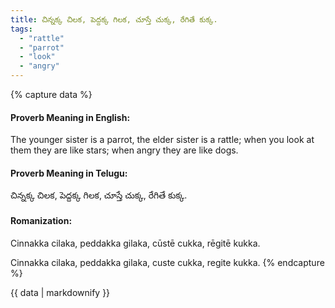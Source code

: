 ```yaml
---
title: చిన్నక్క చిలక, పెద్దక్క గిలక, చూస్తే చుక్క, రేగితే కుక్క.
tags:
  - "rattle"
  - "parrot"
  - "look"
  - "angry"
---
```


{% capture data %}
#### Proverb Meaning in English:
The younger sister is a parrot, the elder sister is a rattle; when you look at them they are like stars; when angry they are like dogs.

#### Proverb Meaning in Telugu:
చిన్నక్క చిలక, పెద్దక్క గిలక, చూస్తే చుక్క, రేగితే కుక్క.

#### Romanization:
Cinnakka cilaka, peddakka gilaka, cūstē cukka, rēgitē kukka.

Cinnakka cilaka, peddakka gilaka, custe cukka, regite kukka.
{% endcapture %}

{{ data | markdownify }}

